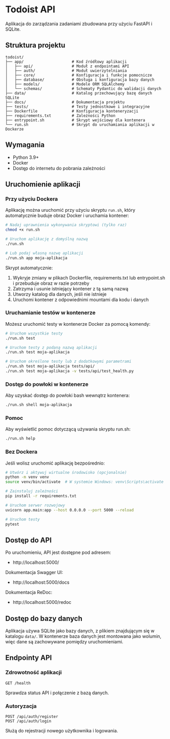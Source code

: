 # Todoist API

Aplikacja do zarządzania zadaniami zbudowana przy użyciu FastAPI i SQLite.

## Struktura projektu

```
todoist/
├── app/                     # Kod źródłowy aplikacji
│   ├── api/                 # Moduł z endpointami API
│   ├── auth/                # Moduł uwierzytelniania
│   ├── core/                # Konfiguracja i funkcje pomocnicze
│   ├── database/            # Obsługa i konfiguracja bazy danych
│   ├── models/              # Modele ORM SQLAlchemy
│   └── schemas/             # Schematy Pydantic do walidacji danych
├── data/                    # Katalog przechowujący bazę danych SQLite
├── docs/                    # Dokumentacja projektu
├── tests/                   # Testy jednostkowe i integracyjne
├── Dockerfile               # Konfiguracja konteneryzacji
├── requirements.txt         # Zależności Python
├── entrypoint.sh            # Skrypt wejściowy dla kontenera
└── run.sh                   # Skrypt do uruchamiania aplikacji w Dockerze
```

## Wymagania

- Python 3.9+
- Docker
- Dostęp do internetu do pobrania zależności

## Uruchomienie aplikacji

### Przy użyciu Dockera

Aplikację można uruchomić przy użyciu skryptu `run.sh`, który automatycznie buduje obraz Docker i uruchamia kontener:

```bash
# Nadaj uprawnienia wykonywania skryptowi (tylko raz)
chmod +x run.sh

# Uruchom aplikację z domyślną nazwą
./run.sh

# Lub podaj własną nazwę aplikacji
./run.sh app moja-aplikacja
```

Skrypt automatycznie:
1. Wykryje zmiany w plikach Dockerfile, requirements.txt lub entrypoint.sh i przebuduje obraz w razie potrzeby
2. Zatrzyma i usunie istniejący kontener z tą samą nazwą
3. Utworzy katalog dla danych, jeśli nie istnieje
4. Uruchomi kontener z odpowiednimi mountami dla kodu i danych

### Uruchamianie testów w kontenerze

Możesz uruchomić testy w kontenerze Docker za pomocą komendy:

```bash
# Uruchom wszystkie testy
./run.sh test

# Uruchom testy z podaną nazwą aplikacji
./run.sh test moja-aplikacja

# Uruchom określone testy lub z dodatkowymi parametrami
./run.sh test moja-aplikacja tests/api/
./run.sh test moja-aplikacja -v tests/api/test_health.py
```

### Dostęp do powłoki w kontenerze

Aby uzyskać dostęp do powłoki bash wewnątrz kontenera:

```bash
./run.sh shell moja-aplikacja
```

### Pomoc

Aby wyświetlić pomoc dotyczącą używania skryptu run.sh:

```bash
./run.sh help
```

### Bez Dockera

Jeśli wolisz uruchomić aplikację bezpośrednio:

```bash
# Utwórz i aktywuj wirtualne środowisko (opcjonalnie)
python -m venv venv
source venv/bin/activate  # W systemie Windows: venv\Scripts\activate

# Zainstaluj zależności
pip install -r requirements.txt

# Uruchom serwer rozwojowy
uvicorn app.main:app --host 0.0.0.0 --port 5000 --reload

# Uruchom testy
pytest
```

## Dostęp do API

Po uruchomieniu, API jest dostępne pod adresem:
- http://localhost:5000/

Dokumentacja Swagger UI:
- http://localhost:5000/docs

Dokumentacja ReDoc:
- http://localhost:5000/redoc

## Dostęp do bazy danych

Aplikacja używa SQLite jako bazy danych, z plikiem znajdującym się w katalogu `data/`.
W kontenerze baza danych jest montowana jako wolumin, więc dane są zachowywane pomiędzy uruchomieniami.

## Endpointy API

### Zdrowotność aplikacji

```
GET /health
```

Sprawdza status API i połączenie z bazą danych.

### Autoryzacja

```
POST /api/auth/register
POST /api/auth/login
```

Służą do rejestracji nowego użytkownika i logowania.
